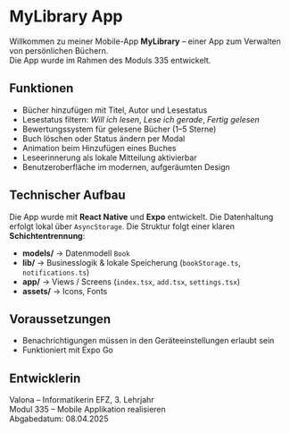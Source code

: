 # MyLibrary App

Willkommen zu meiner Mobile-App **MyLibrary** – einer App zum Verwalten von persönlichen Büchern.  
Die App wurde im Rahmen des Moduls 335 entwickelt.

## Funktionen

- Bücher hinzufügen mit Titel, Autor und Lesestatus
- Lesestatus filtern: *Will ich lesen*, *Lese ich gerade*, *Fertig gelesen*
- Bewertungssystem für gelesene Bücher (1–5 Sterne)
- Buch löschen oder Status ändern per Modal
- Animation beim Hinzufügen eines Buches
- Leseerinnerung als lokale Mitteilung aktivierbar
- Benutzeroberfläche im modernen, aufgeräumten Design

## Technischer Aufbau

Die App wurde mit **React Native** und **Expo** entwickelt. Die Datenhaltung erfolgt lokal über `AsyncStorage`. Die Struktur folgt einer klaren **Schichtentrennung**:

- **models/** → Datenmodell `Book`
- **lib/** → Businesslogik & lokale Speicherung (`bookStorage.ts`, `notifications.ts`)
- **app/** → Views / Screens (`index.tsx`, `add.tsx`, `settings.tsx`)
- **assets/** → Icons, Fonts

## Voraussetzungen

- Benachrichtigungen müssen in den Geräteeinstellungen erlaubt sein
- Funktioniert mit Expo Go

## Entwicklerin

Valona – Informatikerin EFZ, 3. Lehrjahr  
Modul 335 – Mobile Applikation realisieren  
Abgabedatum: 08.04.2025